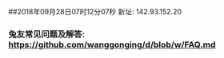 ##2018年09月28日07时12分07秒 新址: 142.93.152.20
### 兔友常见问题及解答: https://github.com/wanggonging/d/blob/w/FAQ.md
